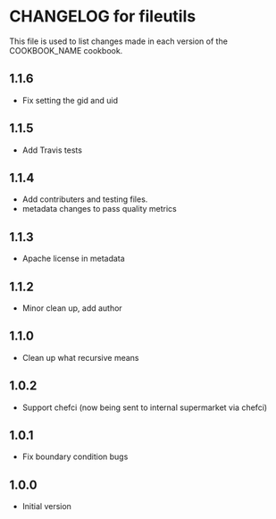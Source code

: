 
# CHANGELOG for fileutils

This file is used to list changes made in each version of the COOKBOOK_NAME
cookbook.

## 1.1.6
* Fix setting the gid and uid

## 1.1.5
* Add Travis tests

## 1.1.4
* Add contributers and testing files.
* metadata changes to pass quality metrics

## 1.1.3
* Apache license in metadata

## 1.1.2
* Minor clean up, add author

## 1.1.0
* Clean up what recursive means

## 1.0.2
* Support chefci (now being sent to internal supermarket via chefci)

## 1.0.1
* Fix boundary condition bugs

## 1.0.0
* Initial version
